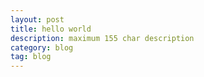 ```yaml
---
layout: post
title: hello world
description: maximum 155 char description
category: blog
tag: blog
---
```

